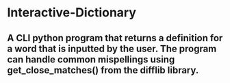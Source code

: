# Interactive-Dictionary
## A CLI python program that returns a definition for a word that is inputted by the user. The program can handle common mispellings using get_close_matches() from the difflib library.
